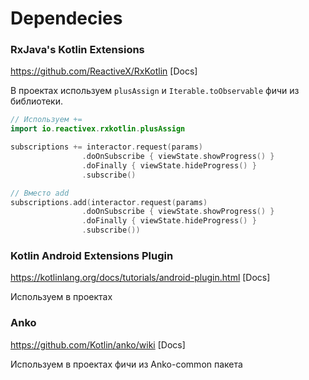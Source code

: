 # Dependecies

### RxJava's Kotlin Extensions
https://github.com/ReactiveX/RxKotlin [Docs]

В проектах используем `plusAssign` и `Iterable.toObservable` фичи из библиотеки.
```Kotlin
// Используем +=
import io.reactivex.rxkotlin.plusAssign

subscriptions += interactor.request(params)
                .doOnSubscribe { viewState.showProgress() }
                .doFinally { viewState.hideProgress() }
                .subscribe()

// Вместо add
subscriptions.add(interactor.request(params)
                .doOnSubscribe { viewState.showProgress() }
                .doFinally { viewState.hideProgress() }
                .subscribe())

```

### Kotlin Android Extensions Plugin
https://kotlinlang.org/docs/tutorials/android-plugin.html [Docs]

Используем в проектах

### Anko
https://github.com/Kotlin/anko/wiki [Docs]

Используем в проектах фичи из Anko-common пакета
